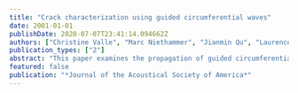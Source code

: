 ```yaml
---
title: "Crack characterization using guided circumferential waves"
date: 2001-01-01
publishDate: 2020-07-07T23:41:14.094662Z
authors: ["Christine Valle", "Marc Niethammer", "Jianmin Qu", "Laurence J. Jacobs"]
publication_types: ["2"]
abstract: "This paper examines the propagation of guided circumferential waves in a hollow isotropic cylinder that contains a crack, with the goal of using these guided waves to both locate and size the crack. The crack is sized using a modified Auld's formula, which relates the crack's length to a reflected energy coefficient. The crack is then located by operating on the backscattered signal with a time-frequency digital signal processing (DSP) technique, and then comparing these results to those obtained if the cylinder is perfect. The guided circumferential waves are generated with a commercial finite element method (FEM) code. One objective of this work is to demonstrate the effectiveness of using sophisticated DSP techniques to describe the effect of scattering on dispersive waves, showing it is possible to characterize cracks systematically and accurately by quantifying this scattering effect. The results show that the need for high frequency signals to detect small cracks is significantly decreased by using these techniques."
featured: false
publication: "*Journal of the Acoustical Society of America*"
---
```



